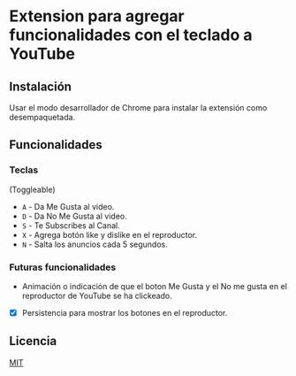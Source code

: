 # Extension para agregar funcionalidades con el teclado a YouTube

## Instalación

Usar el modo desarrollador de Chrome para instalar la extensión como desempaquetada.

## Funcionalidades

### Teclas
(Toggleable)
- `A` - Da Me Gusta al video.
- `D` - Da No Me Gusta al video.
- `S` - Te Subscribes al Canal.
- `X` - Agrega botón like y dislike en el reproductor.
- `N` - Salta los anuncios cada 5 segundos.

### Futuras funcionalidades

- Animación o indicación de que el boton Me Gusta y el No me gusta en el reproductor de YouTube se ha clickeado.
- [x] Persistencia para mostrar los botones en el reproductor.

## Licencia

[MIT](https://choosealicense.com/licenses/mit/)
